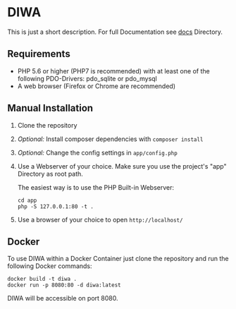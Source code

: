 DIWA
====
This is just a short description. For full Documentation see [docs](docs) Directory.

## Requirements
* PHP 5.6 or higher (PHP7 is recommended) with at least one of the following PDO-Drivers: pdo_sqlite or pdo_mysql
* A web browser (Firefox or Chrome are recommended)

## Manual Installation

1. Clone the repository

2. *Optional:* Install composer dependencies with `composer install`

3. *Optional:* Change the config settings in `app/config.php` 

4. Use a Webserver of your choice. Make sure you use the project's "app" Directory as root path.

   The easiest way is to use the PHP Built-in Webserver:

       cd app
       php -S 127.0.0.1:80 -t .
       
5. Use a browser of your choice to open `http://localhost/`

## Docker
To use DIWA within a Docker Container just clone the repository and run the following Docker
commands:

    docker build -t diwa .
    docker run -p 8080:80 -d diwa:latest

DIWA will be accessible on port 8080.